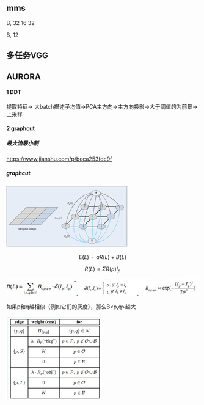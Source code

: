 ## mms

B, 32 16 32

B, 12

## 多任务VGG

## AURORA

#### 1 DDT

提取特征-> 大batch描述子均值->PCA主方向->主方向投影->大于阈值的为前景->上采样

#### 2 graphcut

##### 最大流最小割

https://www.jianshu.com/p/beca253fdc9f

##### graphcut

<img src="项目.assets/image-20210701171447424.png" alt="image-20210701171447424" style="zoom:50%;" />

$$E(L)=aR(L)+B(L)$$

$$R(L) = \Sigma R(p)l_p$$

![image-20210701171601930](项目.assets/image-20210701171601930.png)

如果p和q越相似（例如它们的灰度），那么B<p,q>越大

<img src="项目.assets/image-20210701171636172.png" alt="image-20210701171636172" style="zoom:50%;" />

